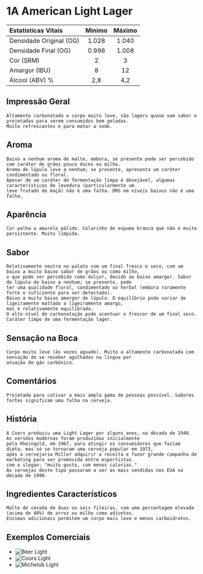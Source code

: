 # 1A American Light Lager

|Estatísticas Vitais      |Mínimo  | Máximo |
|:------------------------|:------:|:------:|
| Densidade Original (OG) |1.028   |1.040   |
| Densidade Final (OG)    |0.998   |1.008   |
| Cor (SRM)               |2       |3       |
| Amargor (IBU)           |8       |12      |
| Álcool (ABV) %          |2,8     |4,2     |

## Impressão Geral

```
Altamente carbonatada e corpo muito leve, são lagers quase sem sabor e projetadas para serem consumidos bem geladas. 
Muito refrescantes e para matar a sede.
```

## Aroma

```
Baixo a nenhum aroma de malte, embora, se presente pode ser percebido com caráter de grãos pouco doces ou milho. 
Aroma de lúpulo leve a nenhum; se presente, apresenta um caráter condimentado ou floral. 
Apesar de um caráter de fermentação limpa é desejável, algumas características de levedura (particularmente um 
leve frutado de maçã) não é uma falha. DMS em níveis baixos não é uma falha.
```

## Aparência

```
Cor palha a amarelo pálido. Colarinho de espuma branca que não é muito persistente. Muito límpida.
```

## Sabor

```
Relativamente neutra no palato com um final fresco e seco, com um baixo a muito baixo sabor de grãos ou como milho, 
o que pode ser percebido como dulçor, devido ao baixo amargor. Sabor de lúpulo de baixo a nenhum; se presente, pode 
ter uma qualidade floral, condimentado ou herbal (embora raramente forte o suficiente para ser detectado). 
Baixo a muito baixo amargor de lúpulo. O equilíbrio pode variar de ligeiramente maltado a ligeiramente amargo, 
mas é relativamente equilibrada. 
O alto nível de carbonatação pode acentuar o frescor de um final seco. Caráter limpo de uma fermentação lager.
```

## Sensação na Boca

```
Corpo muito leve (às vezes aguado). Muito a altamente carbonatada com sensação de se receber agulhadas na língua por 
atuação do gás carbônico.
```

## Comentários

```
Projetada para cativar a mais ampla gama de pessoas possível. Sabores fortes significam uma falha na cerveja.
```

## História

```
A Coors produziu uma Light Lager por alguns anos, na década de 1940. As versões modernas foram produzidas inicialmente 
pela Rheingold, em 1967, para atingir os consumidores que faziam dieta, mas só se tornaram uma cerveja popular em 1973, 
após a cervejaria Miller adquirir a receita e fazer grande campanha de marketing para ser promovida entre esportistas 
com o slogan: "muito gosto, com menos calorias." 
As cervejas deste tipo passaram a ser as mais vendidas nos EUA na década de 1990.
```

## Ingredientes Característicos

```
Malte de cevada de duas ou seis fileiras, com uma percentagem elevada (acima de 40%) de arroz ou milho como adjuntos. 
Enzimas adicionais permitem um corpo mais leve e menos carboidratos.
```

## Exemplos Comerciais

* ![Beer Light](https://images.app.goo.gl/rWUXnFNdMkbRsENK8)
* ![Coors Light](https://images.app.goo.gl/6Co8EuvkHqK4NmAcA)
* ![Michelob Light](https://images.app.goo.gl/Xr3EF8htYgmFREMA8)

